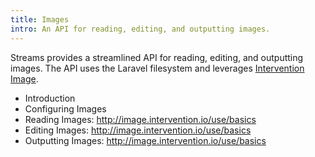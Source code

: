 ```yaml
---
title: Images
intro: An API for reading, editing, and outputting images.
---
```

Streams provides a streamlined API for reading, editing, and outputting images. The API uses the Laravel filesystem and leverages [Intervention Image](http://image.intervention.io/).

- Introduction
- Configuring Images
- Reading Images: http://image.intervention.io/use/basics
- Editing Images: http://image.intervention.io/use/basics
- Outputting Images: http://image.intervention.io/use/basics
